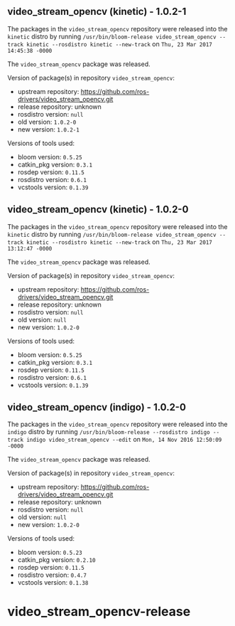 ## video_stream_opencv (kinetic) - 1.0.2-1

The packages in the `video_stream_opencv` repository were released into the `kinetic` distro by running `/usr/bin/bloom-release video_stream_opencv --track kinetic --rosdistro kinetic --new-track` on `Thu, 23 Mar 2017 14:45:38 -0000`

The `video_stream_opencv` package was released.

Version of package(s) in repository `video_stream_opencv`:

- upstream repository: https://github.com/ros-drivers/video_stream_opencv.git
- release repository: unknown
- rosdistro version: `null`
- old version: `1.0.2-0`
- new version: `1.0.2-1`

Versions of tools used:

- bloom version: `0.5.25`
- catkin_pkg version: `0.3.1`
- rosdep version: `0.11.5`
- rosdistro version: `0.6.1`
- vcstools version: `0.1.39`


## video_stream_opencv (kinetic) - 1.0.2-0

The packages in the `video_stream_opencv` repository were released into the `kinetic` distro by running `/usr/bin/bloom-release video_stream_opencv --track kinetic --rosdistro kinetic --new-track` on `Thu, 23 Mar 2017 13:12:47 -0000`

The `video_stream_opencv` package was released.

Version of package(s) in repository `video_stream_opencv`:

- upstream repository: https://github.com/ros-drivers/video_stream_opencv.git
- release repository: unknown
- rosdistro version: `null`
- old version: `null`
- new version: `1.0.2-0`

Versions of tools used:

- bloom version: `0.5.25`
- catkin_pkg version: `0.3.1`
- rosdep version: `0.11.5`
- rosdistro version: `0.6.1`
- vcstools version: `0.1.39`


## video_stream_opencv (indigo) - 1.0.2-0

The packages in the `video_stream_opencv` repository were released into the `indigo` distro by running `/usr/bin/bloom-release --rosdistro indigo --track indigo video_stream_opencv --edit` on `Mon, 14 Nov 2016 12:50:09 -0000`

The `video_stream_opencv` package was released.

Version of package(s) in repository `video_stream_opencv`:

- upstream repository: https://github.com/ros-drivers/video_stream_opencv.git
- release repository: unknown
- rosdistro version: `null`
- old version: `null`
- new version: `1.0.2-0`

Versions of tools used:

- bloom version: `0.5.23`
- catkin_pkg version: `0.2.10`
- rosdep version: `0.11.5`
- rosdistro version: `0.4.7`
- vcstools version: `0.1.38`


# video_stream_opencv-release